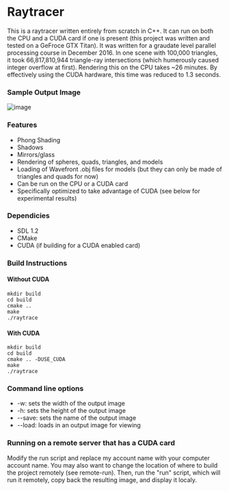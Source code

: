 # Raytracer
This is a raytracer written entirely from scratch in C++. It can run on both the CPU and a CUDA card if one is present (this project was written and tested on a GeFroce GTX Titan). It was written for a graudate level parallel processing course in December 2016. In one scene with 100,000 triangles, it took 66,817,810,944 triangle-ray intersections (which humerously caused integer overflow at first). Rendering this on the CPU takes ~26 minutes. By effectively using the CUDA hardware, this time was reduced to 1.3 seconds.

### Sample Output Image
![image](https://user-images.githubusercontent.com/5026862/30245431-5261b930-95a7-11e7-8b18-4614d56bb6f9.png)

### Features
* Phong Shading
* Shadows
* Mirrors/glass
* Rendering of spheres, quads, triangles, and models
* Loading of Wavefront .obj files for models (but they can only be made of triangles and quads for now)
* Can be run on the CPU or a CUDA card
* Specifically optimized to take advantage of CUDA (see below for experimental results)

### Dependicies
* SDL 1.2
* CMake
* CUDA (if building for a CUDA enabled card)

### Build Instructions
#### Without CUDA
```
mkdir build
cd build
cmake ..
make
./raytrace
```

#### With CUDA
```
mkdir build
cd build
cmake .. -DUSE_CUDA
make
./raytrace
```

### Command line options
* -w: sets the width of the output image
* -h: sets the height of the output image
* --save: sets the name of the output image
* --load: loads in an output image for viewing

### Running on a remote server that has a CUDA card
Modify the run script and replace my account name with your computer account name. You may also want to change the location of where to build the project remotely (see remote-run). Then, run the "run" script, which will run it remotely, copy back the resulting image, and display it localy.
